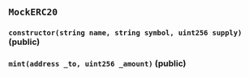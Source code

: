 ## `MockERC20`






### `constructor(string name, string symbol, uint256 supply)` (public)





### `mint(address _to, uint256 _amount)` (public)








